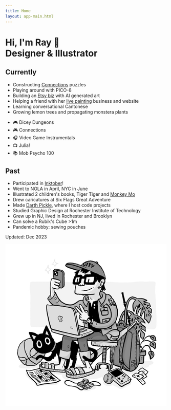 ```yaml
---
title: Home
layout: app-main.html
---
```


<h1>Hi, I'm Ray 👋 <br>
Designer & Illustrator</h1>

## Currently
- Constructing <a href='nyt-connections'>Connections</a> puzzles
- Playing around with PICO-8
- Building an <a href='https://promptdesignart.etsy.com' target='_blank'>Etsy biz</a> with AI generated art
- Helping a friend with her <a href='https://www.adelle.ink' target='_blank'>live painting</a> business and website
- Learning conversational Cantonese
- Growing lemon trees and propagating monstera plants

<ul class='current-media'>
	<li>🎮 Dicey Dungeons
	<li>🎮 Connections
	<li>🎧 Video Game Instrumentals
	<li>📺 Julia!
	<li>📚 Mob Psycho 100
</ul>

## Past
- Participated in <a href='inktober-2023'>Inktober</a>! 
- Went to NOLA in April, NYC in June
- Illustrated 2 children's books, Tiger Tiger and <a href="https://rayuen.com/v1/monkey-mo" target='_blank'>Monkey Mo</a>
- Drew caricatures at Six Flags Great Adventure
- Made <a href='http://darth-pickle.nfshost.com/' target='_blank'>Darth Pickle</a>, where I host code projects
- Studied Graphic Design at Rochester Institute of Technology
- Grew up in NJ, lived in Rochester and Brooklyn
- Can solve a Rubik's Cube >1m
- Pandemic hobby: sewing pouches

<p class='caption'>Updated: Dec 2023</p>

<picture class='portrait'>
	<!-- <source srcset='images/src/portrait/portrait@3x.webp 3x' type='image/webp' media='(min-width: 1200px)'> -->
	<img src='images/src/portrait/self-portrait.jpg' srcset='images/src/portrait/self-portrait@2x.jpg 2x' alt='Portrait' >
</picture>